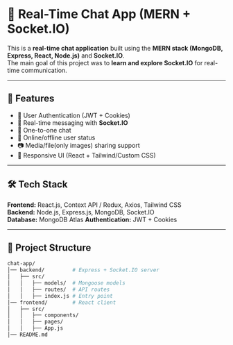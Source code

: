 # 💬 Real-Time Chat App (MERN + Socket.IO)

This is a **real-time chat application** built using the **MERN stack (MongoDB, Express, React, Node.js)** and **Socket.IO**.  
The main goal of this project was to **learn and explore Socket.IO** for real-time communication.

---

## 🚀 Features
- 🔐 User Authentication (JWT + Cookies)
- 👥 Real-time messaging with **Socket.IO**
- 💬 One-to-one chat
- 📡 Online/offline user status
- 📷 Media/file(only images) sharing support
- 🎨 Responsive UI (React + Tailwind/Custom CSS)

---

## 🛠️ Tech Stack
**Frontend:** React.js, Context API / Redux, Axios, Tailwind CSS  
**Backend:** Node.js, Express.js, MongoDB, Socket.IO  
**Database:** MongoDB Atlas
**Authentication:** JWT + Cookies  

---

## 📂 Project Structure
```bash
chat-app/
│── backend/         # Express + Socket.IO server
│   ├── src/
│   │   ├── models/  # Mongoose models
│   │   ├── routes/  # API routes
│   │   ├── index.js # Entry point
│── frontend/        # React client
│   ├── src/
│   │   ├── components/
│   │   ├── pages/
│   │   ├── App.js
│── README.md

